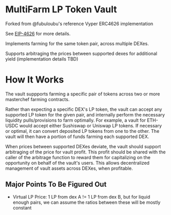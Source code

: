 # MultiFarm LP Token Vault

Forked from @fubuloubu's reference Vyper ERC4626 implementation

See [EIP-4626](https://eips.ethereum.org/EIPS/eip-4626) for more details.

Implements farming for the same token pair, across multiple DEXes.

Supports arbitraging the prices between supported dexes for additional yield (implementation details TBD)


# How It Works

The vault suppports farming a specific pair of tokens across two or more masterchef farming contracts.

Rather than expecting a specific DEX's LP token, the vault can accept any supported LP token for the given pair, 
and internally perform the necessary liquidity pulls/provisions to farm optimally.
For example, a vault for ETH-USDC would accept either Sushiswap or Uniswap LP tokens. If necessary or optimal, 
it can convert deposited LP tokens from one to the other. The vault will then have a portion of funds farming each supported DEX.

When prices between supported DEXes deviate, the vault should support arbitraging of the price for vault profit.
This profit should be shared with the caller of the arbitrage function to reward them for capitalizing on the opportunity
on behalf of the vault's users. This allows decentralized management of vault assets across DEXes, when profitable.

## Major Points To Be Figured Out

* Virtual LP Price: 1 LP from dex A != 1 LP from dex B, but for liquid enough pairs, we can assume the ratios between these will be mostly constant

